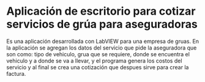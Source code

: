 # Aplicación de escritorio para cotizar servicios de grúa para aseguradoras

Es una aplicación desarrollada con LabVIEW para una empresa de gruas. En la aplicación se agregan los datos del servicio que pide la aseguradora que son como: tipo de vehiculo, grua que se requiere, donde se encuentra el vehiculo y a donde se va a llevar, y el programa genera los costos del servicio y al final se crea una cotización que despues sirve para crear la factura.
